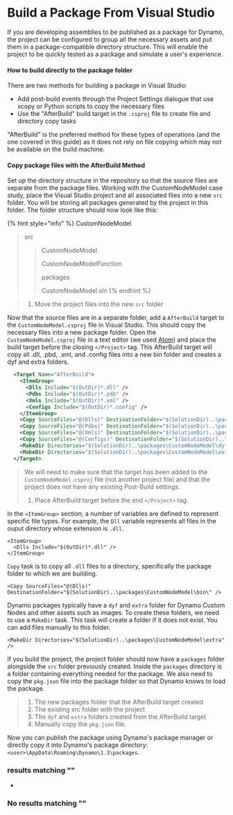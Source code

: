 # Build a Package From Visual Studio

If you are developing assemblies to be published as a package for Dynamo, the project can be configured to group all the necessary assets and put them in a package-compatible directory structure. This will enable the project to be quickly tested as a package and simulate a user's experience.

#### How to build directly to the package folder <a href="#how-to-build-directly-to-the-package-folder" id="how-to-build-directly-to-the-package-folder"></a>

There are two methods for building a package in Visual Studio:

* Add post-build events through the Project Settings dialogue that use xcopy or Python scripts to copy the necessary files
* Use the "AfterBuild" build target in the `.csproj` file to create file and directory copy tasks

"AfterBuild" is the preferred method for these types of operations (and the one covered in this guide) as it does not rely on file copying which may not be available on the build machine.

#### Copy package files with the AfterBuild Method <a href="#copy-package-files-with-the-afterbuild-method" id="copy-package-files-with-the-afterbuild-method"></a>

Set up the directory structure in the repository so that the source files are separate from the package files. Working with the CustomNodeModel case study, place the Visual Studio project and all associated files into a new `src` folder. You will be storing all packages generated by the project in this folder. The folder structure should now look like this:

{% hint style="info" %}
CustomNodeModel

> src
>
> > CustomNodeModel
> >
> > CustomNodeModelFunction
> >
> > packages
> >
> > CustomNodeModel.sln
{% endhint %}

> 1. Move the project files into the new `src` folder

Now that the source files are in a separate folder, add a `AfterBuild` target to the `CustomNodeModel.csproj` file in Visual Studio. This should copy the necessary files into a new package folder. Open the `CustomNodeModel.csproj` file in a text editor (we used [Atom](https://atom.io)) and place the build target before the closing `</Project>` tag. This AfterBuild target will copy all .dll, .pbd, .xml, and .config files into a new bin folder and creates a dyf and extra folders.

```xml
  <Target Name="AfterBuild">
    <ItemGroup>
      <Dlls Include="$(OutDir)*.dll" />
      <Pdbs Include="$(OutDir)*.pdb" />
      <Xmls Include="$(OutDir)*.xml" />
      <Configs Include="$(OutDir)*.config" />
    </ItemGroup>
    <Copy SourceFiles="@(Dlls)" DestinationFolder="$(SolutionDir)..\packages\CustomNodeModel\bin\" />
    <Copy SourceFiles="@(Pdbs)" DestinationFolder="$(SolutionDir)..\packages\CustomNodeModel\bin\" />
    <Copy SourceFiles="@(Xmls)" DestinationFolder="$(SolutionDir)..\packages\CustomNodeModel\bin\" />
    <Copy SourceFiles="@(Configs)" DestinationFolder="$(SolutionDir)..\packages\CustomNodeModel\bin\" />
    <MakeDir Directories="$(SolutionDir)..\packages\CustomNodeModel\dyf" />
    <MakeDir Directories="$(SolutionDir)..\packages\CustomNodeModel\extra" />
  </Target>
```

> We will need to make sure that the target has been added to the `CustomNodeModel.csproj` file (not another project file) and that the project does not have any existing Post-Build settings.
>
> 1. Place AfterBuild target before the end `</Project>` tag.

In the `<ItemGroup>` section, a number of variables are defined to represent specific file types. For example, the `Dll` variable represents all files in the ouput directory whose extension is `.dll`.

```
<ItemGroup>
  <Dlls Include="$(OutDir)*.dll" />
</ItemGroup>
```

`Copy` task is to copy all `.dll` files to a directory, specifically the package folder to which we are building.

```
<Copy SourceFiles="@(Dlls)" DestinationFolder="$(SolutionDir)..\packages\CustomNodeModel\bin\" />
```

Dynamo packages typically have a `dyf` and `extra` folder for Dynamo Custom Nodes and other assets such as images. To create these folders, we need to use a `MakeDir` task. This task will create a folder if it does not exist. You can add files manually to this folder.

```
<MakeDir Directories="$(SolutionDir)..\packages\CustomNodeModel\extra" />
```

If you build the project, the project folder should now have a `packages` folder alongside the `src` folder previously created. Inside the `packages` directory is a folder containing everything needed for the package. We also need to copy the `pkg.json` file into the package folder so that Dynamo knows to load the package.

> 1. The new packages folder that the AfterBuild target created
> 2. The existing src folder with the project
> 3. The `dyf` and `extra` folders created from the AfterBuild target
> 4. Manually copy the `pkg.json` file.

Now you can publish the package using Dynamo's package manager or directly copy it into Dynamo's package directory: `<user>\AppData\Roaming\Dynamo\1.3\packages`.

### results matching ""

*

### No results matching ""
